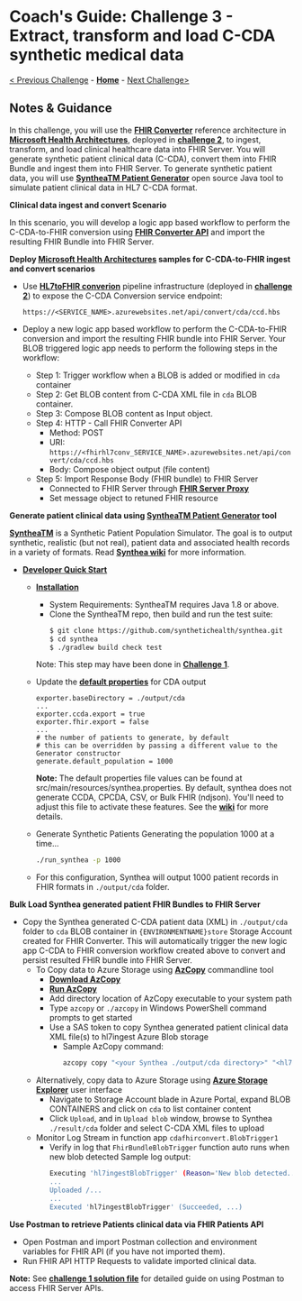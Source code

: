 # Coach's Guide: Challenge 3 - Extract, transform and load C-CDA synthetic medical data

[< Previous Challenge](./Solution02.md) - **[Home](./readme.md)** - [Next Challenge>](./Solution04.md)

## Notes & Guidance

In this challenge, you will use the **[FHIR Converter](https://github.com/microsoft/FHIR-Converter)** reference architecture in **[Microsoft Health Architectures](https://github.com/microsoft/health-architectures)**, deployed in **[challenge 2](./Solution02.md)**, to ingest, transform, and load clinical healthcare data into FHIR Server.  You will generate synthetic patient clinical data (C-CDA), convert them into FHIR Bundle and ingest them into FHIR Server.  To generate synthetic patient data, you will use **[SyntheaTM Patient Generator](https://github.com/synthetichealth/synthea#syntheatm-patient-generator)** open source Java tool to simulate patient clinical data in HL7 C-CDA format.

**Clinical data ingest and convert Scenario**

In this scenario, you will develop a logic app based workflow to perform the C-CDA-to-FHIR conversion using **[FHIR Converter API](https://github.com/microsoft/FHIR-Converter/blob/master/docs/api-summary.md)** and import the resulting FHIR Bundle into FHIR Server.

**Deploy **[Microsoft Health Architectures](https://github.com/microsoft/health-architectures)** samples for C-CDA-to-FHIR ingest and convert scenarios**

- Use **[HL7toFHIR converion](https://github.com/microsoft/health-architectures/tree/master/HL7Conversion#hl7tofhir-conversion)** pipeline infrastructure (deployed in **[challenge 2](./Solution02.md)**) to expose the C-CDA Conversion service endpoint:

   `https://<SERVICE_NAME>.azurewebsites.net/api/convert/cda/ccd.hbs`

- Deploy a new logic app based workflow to perform the C-CDA-to-FHIR conversion and import the resulting FHIR bundle into FHIR Server.  Your BLOB triggered logic app needs to perform the following steps in the workflow:
    - Step 1: Trigger workflow when a BLOB is added or modified in `cda` container
    - Step 2: Get BLOB content from C-CDA XML file in `cda` BLOB container.
    - Step 3: Compose BLOB content as Input object.
    - Step 4: HTTP - Call FHIR Converter API
        - Method: POST
        - URI: `https://<fhirhl7conv_SERVICE_NAME>.azurewebsites.net/api/convert/cda/ccd.hbs`
        - Body: Compose object output (file content)
    - Step 5: Import Response Body (FHIR bundle) to FHIR Server
        - Connected to FHIR Server through **[FHIR Server Proxy](https://github.com/microsoft/health-architectures/blob/master/FHIR/FHIRProxy/readme.md)**
        - Set message object to retuned FHIR resource

**Generate patient clinical data using **[SyntheaTM Patient Generator](https://github.com/synthetichealth/synthea#syntheatm-patient-generator)** tool**

**[SyntheaTM](https://github.com/synthetichealth/synthea#syntheatm-patient-generator)** is a Synthetic Patient Population Simulator. The goal is to output synthetic, realistic (but not real), patient data and associated health records in a variety of formats.  Read **[Synthea wiki](https://github.com/synthetichealth/synthea/wiki)** for more information.
- **[Developer Quick Start](https://github.com/synthetichealth/synthea#developer-quick-start)**
    - **[Installation](https://github.com/synthetichealth/synthea#installation)**
        - System Requirements: SyntheaTM requires Java 1.8 or above.
        - Clone the SyntheaTM repo, then build and run the test suite:
            ```bash
            $ git clone https://github.com/synthetichealth/synthea.git
            $ cd synthea
            $ ./gradlew build check test
            ```
        Note: This step may have been done in **[Challenge 1](./Solution01.md)**.

    - Update the **[default properties](https://github.com/synthetichealth/synthea#changing-the-default-properties)** for CDA output
        ```propoerties
        exporter.baseDirectory = ./output/cda
        ...
        exporter.ccda.export = true
        exporter.fhir.export = false
        ...
        # the number of patients to generate, by default
        # this can be overridden by passing a different value to the Generator constructor
        generate.default_population = 1000
        ```

        **Note:** The default properties file values can be found at src/main/resources/synthea.properties. By default, synthea does not generate CCDA, CPCDA, CSV, or Bulk FHIR (ndjson). You'll need to adjust this file to activate these features. See the **[wiki](https://github.com/synthetichealth/synthea/wiki)** for more details.
    - Generate Synthetic Patients
        Generating the population 1000 at a time...
        ```bash
        ./run_synthea -p 1000
        ```
    - For this configuration, Synthea will output 1000 patient records in FHIR formats in `./output/cda` folder.

**Bulk Load Synthea generated patient FHIR Bundles to FHIR Server**
- Copy the Synthea generated C-CDA patient data (XML) in `./output/cda` folder to `cda` BLOB container in `{ENVIRONMENTNAME}store` Storage Account created for FHIR Converter.  This will automatically trigger the new logic app C-CDA to FHIR conversion workflow created above to convert and persist resulted FHIR bundle into FHIR Server.
    - To Copy data to Azure Storage using **[AzCopy](https://docs.microsoft.com/en-us/azure/storage/common/storage-use-azcopy-v10)** commandline tool
        - **[Download AzCopy](https://docs.microsoft.com/en-us/azure/storage/common/storage-use-azcopy-v10#download-azcopy)**
        - **[Run AzCopy](https://docs.microsoft.com/en-us/azure/storage/common/storage-use-azcopy-v10#run-azcopy)**
        - Add directory location of AzCopy executable to your system path
        - Type `azcopy` or `./azcopy` in Windows PowerShell command prompts to get started
        - Use a SAS token to copy Synthea generated patient clinical data XML file(s) to hl7ingest Azure Blob storage
            - Sample AzCopy command:
               ```bash
               azcopy copy "<your Synthea ./output/cda directory>" "<hl7ingest blob container URL appended with SAS token>"
               ```
    - Alternatively, copy data to Azure Storage using **[Azure Storage Explorer](https://docs.microsoft.com/en-us/azure/storage/blobs/storage-quickstart-blobs-storage-explorer#upload-blobs-to-the-container)** user interface
        - Navigate to Storage Account blade in Azure Portal, expand BLOB CONTAINERS and click on `cda` to list container content
        - Click `Upload`, and in `Upload blob` window, browse to Synthea `./result/cda` folder and select C-CDA XML files to upload
    - Monitor Log Stream in function app `cdafhirconvert.BlobTrigger1`
        - Verify in log that `FhirBundleBlobTrigger` function auto runs when new blob detected
            Sample log output:
            ```bash
            Executing 'hl7ingestBlobTrigger' (Reason='New blob detected...)...
            ...
            Uploaded /...
            ...
            Executed 'hl7ingestBlobTrigger' (Succeeded, ...)
            ```
**Use Postman to retrieve Patients clinical data via FHIR Patients API**
- Open Postman and import Postman collection and environment variables for FHIR API (if you have not imported them).
- Run FHIR API HTTP Requests to validate imported clinical data.

**Note:** See **[challenge 1 solution file](./Solution01.md)** for detailed guide on using Postman to access FHIR Server APIs.




